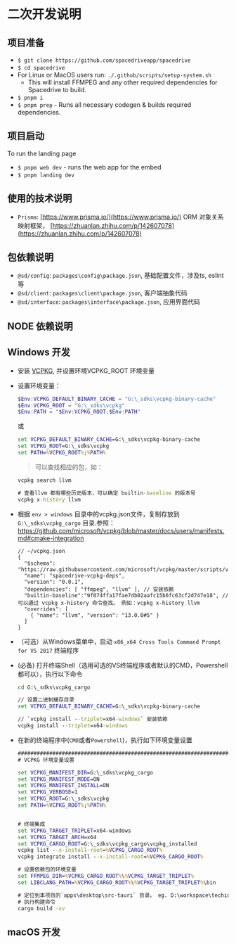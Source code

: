 # 二次开发说明

## 项目准备

- `$ git clone https://github.com/spacedriveapp/spacedrive`
- `$ cd spacedrive`
- For Linux or MacOS users run: `./.github/scripts/setup-system.sh`
  - This will install FFMPEG and any other required dependencies for Spacedrive to build.
- `$ pnpm i`
- `$ pnpm prep` - Runs all necessary codegen & builds required dependencies.

## 项目启动

To run the landing page

- `$ pnpm web dev` - runs the web app for the embed
- `$ pnpm landing dev`

## 使用的技术说明

- `Prisma`: [https://www.prisma.io/](https://www.prisma.io/) ORM 对象关系映射框架， [https://zhuanlan.zhihu.com/p/142607078](https://zhuanlan.zhihu.com/p/142607078)



## 包依赖说明

- `@sd/config`: `packages\config\package.json`, 基础配置文件，涉及ts, eslint 等
- `@sd/client`: `packages\client\package.json`, 客户端抽象代码
- `@sd/interface`: `packages\interface\package.json`, 应用界面代码

## NODE 依赖说明

## Windows 开发

- 安装 [VCPKG](https://vcpkg.org/), 并设置环境VCPKG_ROOT 环境变量
- 设置环境变量：

  ``` ps1
  $Env:VCPKG_DEFAULT_BINARY_CACHE = "G:\_sdks\vcpkg-binary-cache"
  $Env:VCPKG_ROOT = "G:\_sdks\vcpkg"
  $Env:PATH = "$Env:VCPKG_ROOT;$Env:PATH"
  ```

  或

  ``` cmd
  set VCPKG_DEFAULT_BINARY_CACHE=G:\_sdks\vcpkg-binary-cache
  set VCPKG_ROOT=G:\_sdks\vcpkg
  set PATH=%VCPKG_ROOT%;%PATH%
  ```

  > 可以查找相应的包，如：

    ``` cmd
    vcpkg search llvm

    # 查看llvm 都有哪些历史版本，可以确定 builtin-baseline 的版本号
    vcpkg x-history llvm
    ```

- 根据 `env > windows` 目录中的vcpkg.json文件，复制存放到 `G:\_sdks\vcpkg_cargo` 目录.参照：<https://github.com/microsoft/vcpkg/blob/master/docs/users/manifests.md#cmake-integration>

  ``` json5
  // ~/vcpkg.json
  {
    "$schema": "https://raw.githubusercontent.com/microsoft/vcpkg/master/scripts/vcpkg.schema.json",
    "name": "spacedrive-vcpkg-deps",
    "version": "0.0.1",
    "dependencies": [ "ffmpeg", "llvm" ], // 安装依赖
    "builtin-baseline":"9f074ffa17fae7db02aafc15b6fc63cf2d747e18", // 可以通过 vcpkg x-history 命令查找。 例如：vcpkg x-history llvm
    "overrides": [
      { "name": "llvm", "version": "13.0.0#5" }
    ]
  }
  ```

- （可选）从Windows菜单中，启动 `x86_x64 Cross Tools Command Prompt for VS 2017` 终端程序
- (必备) 打开终端Shell（选用可选的VS终端程序或者默认的CMD，Powershell都可以），执行以下命令

  ``` cmd
  cd G:\_sdks\vcpkg_cargo

  // 设置二进制缓存目录
  set VCPKG_DEFAULT_BINARY_CACHE=G:\_sdks\vcpkg-binary-cache

  // `vcpkg install --triplet=x64-windows` 安装依赖
  vcpkg install --triplet=x64-windows
  ```

- 在新的终端程序中(`CMD`或者`Powershell`)，执行如下环境变量设置

  ``` cmd
  ##############################################################################
  # VCPKG 环境变量设置

  set VCPKG_MANIFEST_DIR=G:\_sdks\vcpkg_cargo
  set VCPKG_MANIFEST_MODE=ON
  set VCPKG_MANIFEST_INSTALL=ON
  set VCPKG_VERBOSE=1
  set VCPKG_ROOT=G:\_sdks\vcpkg
  set PATH=%VCPKG_ROOT%;%PATH%


  # 终端集成
  set VCPKG_TARGET_TRIPLET=x64-windows
  set VCPKG_TARGET_ARCH=x64
  set VCPKG_CARGO_ROOT=G:\_sdks\vcpkg_cargo\vcpkg_installed
  vcpkg list --x-install-root=%VCPKG_CARGO_ROOT%
  vcpkg integrate install --x-install-root=%VCPKG_CARGO_ROOT%

  # 设置依赖包的环境变量
  set FFMPEG_DIR=%VCPKG_CARGO_ROOT%\%VCPKG_TARGET_TRIPLET%
  set LIBCLANG_PATH=%VCPKG_CARGO_ROOT%\%VCPKG_TARGET_TRIPLET%\bin

  # 定位到本项目的`apps\desktop\src-tauri` 目录。 eg. D:\workspace\techidaily\tauri-projects\spacedrive\apps\desktop\src-tauri
  # 执行构建命令
  cargo build -vv
  ```

## macOS 开发
